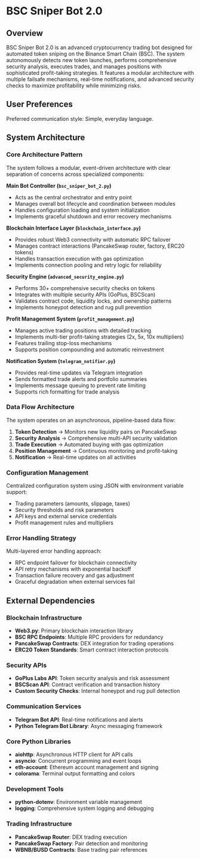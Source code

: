 # BSC Sniper Bot 2.0

## Overview

BSC Sniper Bot 2.0 is an advanced cryptocurrency trading bot designed for automated token sniping on the Binance Smart Chain (BSC). The system autonomously detects new token launches, performs comprehensive security analysis, executes trades, and manages positions with sophisticated profit-taking strategies. It features a modular architecture with multiple failsafe mechanisms, real-time notifications, and advanced security checks to maximize profitability while minimizing risks.

## User Preferences

Preferred communication style: Simple, everyday language.

## System Architecture

### Core Architecture Pattern
The system follows a modular, event-driven architecture with clear separation of concerns across specialized components:

**Main Bot Controller (`bsc_sniper_bot_2.py`)**
- Acts as the central orchestrator and entry point
- Manages overall bot lifecycle and coordination between modules
- Handles configuration loading and system initialization
- Implements graceful shutdown and error recovery mechanisms

**Blockchain Interface Layer (`blockchain_interface.py`)**
- Provides robust Web3 connectivity with automatic RPC failover
- Manages contract interactions (PancakeSwap router, factory, ERC20 tokens)
- Handles transaction execution with gas optimization
- Implements connection pooling and retry logic for reliability

**Security Engine (`advanced_security_engine.py`)**
- Performs 30+ comprehensive security checks on tokens
- Integrates with multiple security APIs (GoPlus, BSCScan)
- Validates contract code, liquidity locks, and ownership patterns
- Implements honeypot detection and rug pull prevention

**Profit Management System (`profit_management.py`)**
- Manages active trading positions with detailed tracking
- Implements multi-tier profit-taking strategies (2x, 5x, 10x multipliers)
- Features trailing stop-loss mechanisms
- Supports position compounding and automatic reinvestment

**Notification System (`telegram_notifier.py`)**
- Provides real-time updates via Telegram integration
- Sends formatted trade alerts and portfolio summaries
- Implements message queuing to prevent rate limiting
- Supports rich formatting for trade analysis

### Data Flow Architecture
The system operates on an asynchronous, pipeline-based data flow:

1. **Token Detection** → Monitors new liquidity pairs on PancakeSwap
2. **Security Analysis** → Comprehensive multi-API security validation
3. **Trade Execution** → Automated buying with gas optimization
4. **Position Management** → Continuous monitoring and profit-taking
5. **Notification** → Real-time updates on all activities

### Configuration Management
Centralized configuration system using JSON with environment variable support:
- Trading parameters (amounts, slippage, taxes)
- Security thresholds and risk parameters
- API keys and external service credentials
- Profit management rules and multipliers

### Error Handling Strategy
Multi-layered error handling approach:
- RPC endpoint failover for blockchain connectivity
- API retry mechanisms with exponential backoff
- Transaction failure recovery and gas adjustment
- Graceful degradation when external services fail

## External Dependencies

### Blockchain Infrastructure
- **Web3.py**: Primary blockchain interaction library
- **BSC RPC Endpoints**: Multiple RPC providers for redundancy
- **PancakeSwap Contracts**: DEX integration for trading operations
- **ERC20 Token Standards**: Smart contract interaction protocols

### Security APIs
- **GoPlus Labs API**: Token security analysis and risk assessment
- **BSCScan API**: Contract verification and transaction history
- **Custom Security Checks**: Internal honeypot and rug pull detection

### Communication Services
- **Telegram Bot API**: Real-time notifications and alerts
- **Python Telegram Bot Library**: Async messaging framework

### Core Python Libraries
- **aiohttp**: Asynchronous HTTP client for API calls
- **asyncio**: Concurrent programming and event loops
- **eth-account**: Ethereum account management and signing
- **colorama**: Terminal output formatting and colors

### Development Tools
- **python-dotenv**: Environment variable management
- **logging**: Comprehensive system logging and debugging

### Trading Infrastructure
- **PancakeSwap Router**: DEX trading execution
- **PancakeSwap Factory**: Pair detection and monitoring
- **WBNB/BUSD Contracts**: Base trading pair references